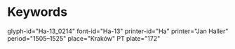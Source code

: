 # Keywords
glyph-id="Ha-13_0214"
font-id="Ha-13"
printer-id="Ha"
printer="Jan Haller"
period="1505–1525"
place="Kraków"
PT plate="172"
